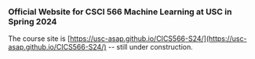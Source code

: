 ### Official Website for CSCI 566 Machine Learning at USC in Spring 2024

The course site is [https://usc-asap.github.io/CICS566-S24/](https://usc-asap.github.io/CICS566-S24/) -- still under construction.